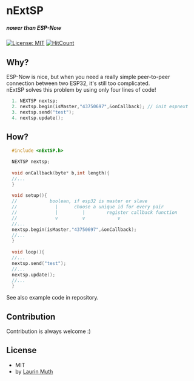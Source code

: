 # nExtSP
##### nower than ESP-Now
[![License: MIT](https://img.shields.io/badge/License-MIT-yellow.svg)](https://opensource.org/licenses/MIT)
[![HitCount](http://hits.dwyl.io/Lyniat/nExtSP.svg)](http://hits.dwyl.io/Lyniat/nExtSP)

## Why?
ESP-Now is nice, but when you need a really simple peer-to-peer connection between two ESP32, it's still too complicated.<br>
nExtSP solves this problem by using only four lines of code!

```c++
  1. NEXTSP nextsp;
  2. nextsp.begin(isMaster,"43750697",&onCallback); // init espnext
  3. nextsp.send("test");
  4. nextsp.update();
```

## How?

```c++
  #include <nExtSP.h>

  NEXTSP nextsp;
  
  void onCallback(byte* b,int length){
  //...
  }
  
  void setup(){
  //            boolean, if esp32 is master or slave
  //              |      choose a unique id for every pair
  //              |         |        register callback function
  //              v         v            v
  //...
  nextsp.begin(isMaster,"43750697",&onCallback);
  //...
  }
  
  void loop(){
  //...
  nextsp.send("test");
  //...
  nextsp.update();
  //...
  }
```

See also example code in repository.

## Contribution
Contribution is always welcome :)

## License
* MIT
* by [Laurin Muth](https://hci.ur.de/people/laurin_muth)
